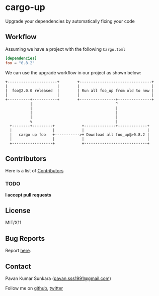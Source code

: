 # cargo-up

Upgrade your dependencies by automatically fixing your code

## Workflow

Assuming we have a project with the following `Cargo.toml`

```toml
[dependencies]
foo = "0.8.2"
```

We can use the upgrade workflow in our project as shown below:

```
+----------------------+        +--------------------------------+
|                      |        |                                |
|  foo@2.0.0 released  |        | Run all foo_up from old to new |
|                      |        |                                |
+----------+-----------+        +----------------+---------------+
           |                                     ^
           |                                     |
           |                                     |
           |                                     |
           v                                     |
  +--------+---------+            +--------------+-------------+
  |                  |            |                            |
  |   cargo up foo   +----------->+ Download all foo_up@>0.8.2 |
  |                  |            |                            |
  +------------------+            +----------------------------+
```

## Contributors
Here is a list of [Contributors](http://github.com/pksunkara/cargo-up/contributors)

### TODO

__I accept pull requests__

## License
MIT/X11

## Bug Reports
Report [here](http://github.com/pksunkara/cargo-up/issues).

## Contact
Pavan Kumar Sunkara (pavan.sss1991@gmail.com)

Follow me on [github](https://github.com/users/follow?target=pksunkara), [twitter](http://twitter.com/pksunkara)
